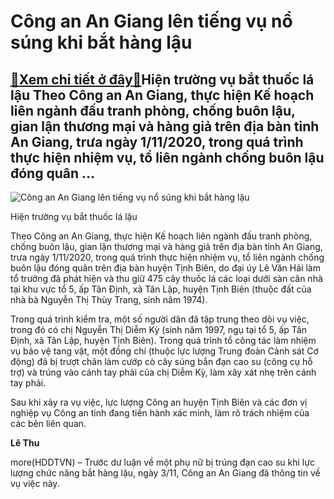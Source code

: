 Công an An Giang lên tiếng vụ nổ súng khi bắt hàng lậu
======================================================

[:gift:Xem chi tiết ở đây:gift:](https://hddtvn.com/cong-an-an-giang-len-tieng-vu-no-sung-khi-bat-hang-lau/)Hiện trường vụ bắt thuốc lá lậu Theo Công an An Giang, thực hiện Kế hoạch liên ngành đấu tranh phòng, chống buôn lậu, gian lận thương mại và hàng giả trên địa bàn tỉnh An Giang, trưa ngày 1/11/2020, trong quá trình thực hiện nhiệm vụ, tổ liên ngành chống buôn lậu đóng quân …
-----------------------------------------------------------------------------------------------------------------------------------------------------------------------------------------------------------------------------------------------------------------------------------





![Công an An Giang lên tiếng vụ nổ súng khi bắt hàng lậu](https://hddtvn.com/wp-content/uploads/2021/01/1700_no_sung.jpg "Công an An Giang lên tiếng vụ nổ súng khi bắt hàng lậu")


Hiện trường vụ bắt thuốc lá lậu



Theo Công an An Giang, thực hiện Kế hoạch liên ngành đấu tranh phòng, chống buôn lậu, gian lận thương mại và hàng giả trên địa bàn tỉnh An Giang, trưa ngày 1/11/2020, trong quá trình thực hiện nhiệm vụ, tổ liên ngành chống buôn lậu đóng quân trên địa bàn huyện Tịnh Biên, do đại úy Lê Văn Hải làm tổ trưởng đã phát hiện và thu giữ 475 cây thuốc lá các loại dưới sàn căn nhà tại khu vực tổ 5, ấp Tân Định, xã Tân Lập, huyện Tịnh Biên (thuộc đất của nhà bà Nguyễn Thị Thùy Trang, sinh năm 1974).


Trong quá trình kiểm tra, một số người dân đã tập trung theo dõi vụ việc, trong đó có chị Nguyễn Thị Diễm Kỳ (sinh năm 1997, ngụ tại tổ 5, ấp Tân Định, xã Tân Lập, huyện Tịnh Biên). Trong quá trình tổ công tác làm nhiệm vụ bảo vệ tang vật, một đồng chí (thuộc lực lượng Trung đoàn Cảnh sát Cơ động) đã bị trượt chân làm cướp cò cây súng bắn đạn cao su (công cụ hỗ trợ) và trúng vào cánh tay phải của chị Diễm Kỳ, làm xây xát nhẹ trên cánh tay phải.


Sau khi xảy ra vụ việc, lực lượng Công an huyện Tịnh Biên và các đơn vị nghiệp vụ Công an tỉnh đang tiến hành xác minh, làm rõ trách nhiệm của các bên liên quan.




**Lê Thu**



more(HDDTVN) – Trước dư luận về một phụ nữ bị trúng đạn cao su khi lực lượng chức năng bắt hàng lậu, ngày 3/11, Công an An Giang đã thông tin về vụ việc này.

